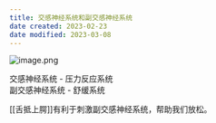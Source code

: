 ```yaml
---
title: 交感神经系统和副交感神经系统
date created: 2023-02-23
date modified: 2023-03-08
---
```


![image.png](https://img.oldwinter.top/202302231958271.png)

交感神经系统 - 压力反应系统  
副交感神经系统 - 舒缓系统

[[舌抵上腭]]有利于刺激副交感神经系统，帮助我们放松。
